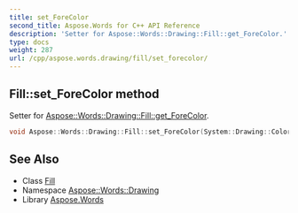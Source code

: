 ```yaml
---
title: set_ForeColor
second_title: Aspose.Words for C++ API Reference
description: 'Setter for Aspose::Words::Drawing::Fill::get_ForeColor.'
type: docs
weight: 287
url: /cpp/aspose.words.drawing/fill/set_forecolor/
---
```

## Fill::set_ForeColor method


Setter for [Aspose::Words::Drawing::Fill::get_ForeColor](../get_forecolor/).

```cpp
void Aspose::Words::Drawing::Fill::set_ForeColor(System::Drawing::Color value)
```

## See Also

* Class [Fill](../)
* Namespace [Aspose::Words::Drawing](../../)
* Library [Aspose.Words](../../../)
